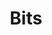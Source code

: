 ---
title: Bits
layout: collection
permalink: /bits/
collection: bits
author_profile: true
# entries_layout: grid
---